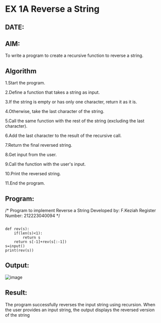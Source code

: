 # EX 1A Reverse a String
## DATE:
## AIM:
To write a program to create a recursive function to reverse a string.

## Algorithm
1.Start the program.

2.Define a function that takes a string as input.

3.If the string is empty or has only one character, return it as it is.

4.Otherwise, take the last character of the string.

5.Call the same function with the rest of the string (excluding the last character).

6.Add the last character to the result of the recursive call.

7.Return the final reversed string.

8.Get input from the user.

9.Call the function with the user's input.

10.Print the reversed string.

11.End the program. 

## Program:

/*
Program to implement Reverse a String
Developed by: F.Keziah
Register Number:  212223040094
*/

```

def rev(s):
    if(len(s)<1):
        return s
    return s[-1]+rev(s[:-1])
s=input()
print(rev(s))

```
## Output:
![image](https://github.com/user-attachments/assets/6c1d5052-0179-46b2-b869-30d9854a3b30)



## Result:
The program successfully reverses the input string using recursion. When the user provides an input string, the output displays the reversed version of the string
